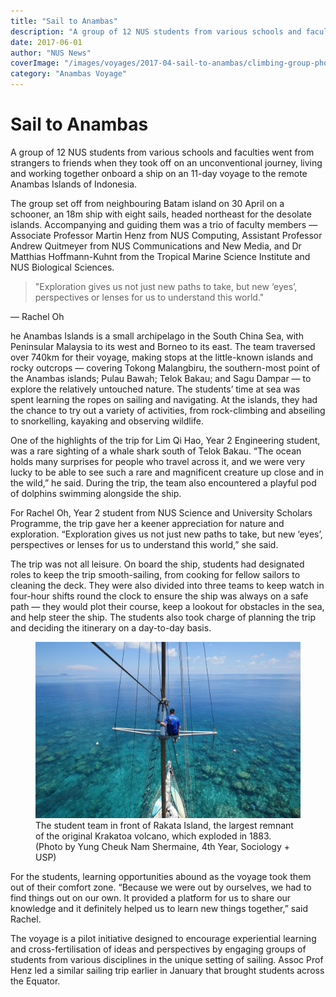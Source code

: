 ```yaml
---
title: "Sail to Anambas"
description: "A group of 12 NUS students from various schools and faculties went from strangers to friends."
date: 2017-06-01
author: "NUS News"
coverImage: "/images/voyages/2017-04-sail-to-anambas/climbing-group-photo.jpg"
category: "Anambas Voyage"
---
```


# Sail to Anambas

A group of 12 NUS students from various schools and faculties went from strangers to friends when they took off on an unconventional journey, living and working together onboard a ship on an 11-day voyage to the remote Anambas Islands of Indonesia.

The group set off from neighbouring Batam island on 30 April on a schooner, an 18m ship with eight sails, headed northeast for the desolate islands. Accompanying and guiding them was a trio of faculty members — Associate Professor Martin Henz from NUS Computing, Assistant Professor Andrew Quitmeyer from NUS Communications and New Media, and Dr Matthias Hoffmann-Kuhnt from the Tropical Marine Science Institute and NUS Biological Sciences.

> "Exploration gives us not just new paths to take, but new ‘eyes’, perspectives or lenses for us to understand this world."

— Rachel Oh

he Anambas Islands is a small archipelago in the South China Sea, with Peninsular Malaysia to its west and Borneo to its east. The team traversed over 740km for their voyage, making stops at the little-known islands and rocky outcrops — covering Tokong Malangbiru, the southern-most point of the Anambas islands; Pulau Bawah; Telok Bakau; and Sagu Dampar — to explore the relatively untouched nature. The students’ time at sea was spent learning the ropes on sailing and navigating. At the islands, they had the chance to try out a variety of activities, from rock-climbing and abseiling to snorkelling, kayaking and observing wildlife.

One of the highlights of the trip for Lim Qi Hao, Year 2 Engineering student, was a rare sighting of a whale shark south of Telok Bakau. “The ocean holds many surprises for people who travel across it, and we were very lucky to be able to see such a rare and magnificent creature up close and in the wild,” he said. During the trip, the team also encountered a playful pod of dolphins swimming alongside the ship.

For Rachel Oh, Year 2 student from NUS Science and University Scholars Programme, the trip gave her a keener appreciation for nature and exploration. “Exploration gives us not just new paths to take, but new ‘eyes’, perspectives or lenses for us to understand this world,” she said.

The trip was not all leisure. On board the ship, students had designated roles to keep the trip smooth-sailing, from cooking for fellow sailors to cleaning the deck. They were also divided into three teams to keep watch in four-hour shifts round the clock to ensure the ship was always on a safe path — they would plot their course, keep a lookout for obstacles in the sea, and help steer the ship. The students also took charge of planning the trip and deciding the itinerary on a day-to-day basis.

<figure class="my-10">
  <img
    src="/images/voyages/2017-04-sail-to-anambas/leaving-bawah.jpg"
    alt="The student team in front of Rakata Island"
    class="shadow-sm w-full object-cover"
  />
  <figcaption class="text-md text-gray-500 italic text-center mt-2">
    The student team in front of Rakata Island, the largest remnant of the original Krakatoa volcano, which exploded in 1883.  
    (Photo by Yung Cheuk Nam Shermaine, 4th Year, Sociology + USP)
  </figcaption>
</figure>

For the students, learning opportunities abound as the voyage took them out of their comfort zone. “Because we were out by ourselves, we had to find things out on our own. It provided a platform for us to share our knowledge and it definitely helped us to learn new things together,” said Rachel.

The voyage is a pilot initiative designed to encourage experiential learning and cross-fertilisation of ideas and perspectives by engaging groups of students from various disciplines in the unique setting of sailing. Assoc Prof Henz led a similar sailing trip earlier in January that brought students across the Equator.